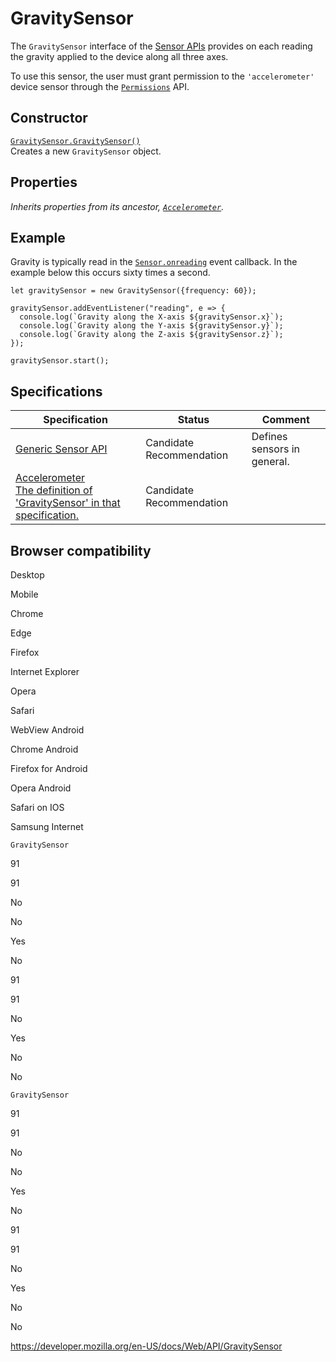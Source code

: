 # GravitySensor

The `GravitySensor` interface of the [Sensor APIs](sensor_apis) provides on each reading the gravity applied to the device along all three axes.

To use this sensor, the user must grant permission to the `'accelerometer'` device sensor through the [`Permissions`](permissions) API.

## Constructor

[`GravitySensor.GravitySensor()`](gravitysensor/gravitysensor)  
Creates a new `GravitySensor` object.

## Properties

_Inherits properties from its ancestor, [`Accelerometer`](accelerometer)._

## Example

Gravity is typically read in the [`Sensor.onreading`](sensor/onreading) event callback. In the example below this occurs sixty times a second.

    let gravitySensor = new GravitySensor({frequency: 60});

    gravitySensor.addEventListener("reading", e => {
      console.log(`Gravity along the X-axis ${gravitySensor.x}`);
      console.log(`Gravity along the Y-axis ${gravitySensor.y}`);
      console.log(`Gravity along the Z-axis ${gravitySensor.z}`);
    });

    gravitySensor.start();

## Specifications

<table><thead><tr class="header"><th>Specification</th><th>Status</th><th>Comment</th></tr></thead><tbody><tr class="odd"><td><a href="https://www.w3.org/TR/generic-sensor/">Generic Sensor API</a></td><td><span class="spec-cr">Candidate Recommendation</span></td><td>Defines sensors in general.</td></tr><tr class="even"><td><a href="https://www.w3.org/TR/accelerometer/#gravitysensor-interface">Accelerometer<br />
<span class="small">The definition of 'GravitySensor' in that specification.</span></a></td><td><span class="spec-cr">Candidate Recommendation</span></td><td></td></tr></tbody></table>

## Browser compatibility

Desktop

Mobile

Chrome

Edge

Firefox

Internet Explorer

Opera

Safari

WebView Android

Chrome Android

Firefox for Android

Opera Android

Safari on IOS

Samsung Internet

`GravitySensor`

91

91

No

No

Yes

No

91

91

No

Yes

No

No

`GravitySensor`

91

91

No

No

Yes

No

91

91

No

Yes

No

No

<a href="https://developer.mozilla.org/en-US/docs/Web/API/GravitySensor" class="_attribution-link">https://developer.mozilla.org/en-US/docs/Web/API/GravitySensor</a>
